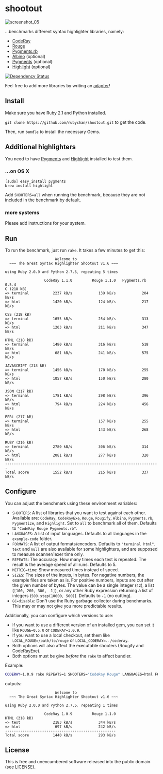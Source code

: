 # shootout

![screenshot_05](https://cloud.githubusercontent.com/assets/1037292/6815049/68c09fda-d285-11e4-8df4-c7ffc2b6fd29.jpg)

…benchmarks different syntax highlighter libraries, namely:

- [CodeRay](https://github.com/rubychan/coderay)
- [Rouge](https://github.com/jayferd/rouge)
- [Pygments.rb](https://github.com/tmm1/pygments.rb)
- [Albino](https://github.com/github/albino) (optional)
- [Pygments](https://bitbucket.org/birkenfeld/pygments-main) (optional)
- [Highlight](http://www.andre-simon.de/doku/highlight/en/highlight.html) (optional)

[![Dependency Status](https://gemnasium.com/rubychan/shootout.svg)](https://gemnasium.com/rubychan/shootout)

Feel free to add more libraries by writing an [adapter](https://github.com/rubychan/shootout/tree/master/adapters)!


## Install

Make sure you have Ruby 2.1 and Python installed.

`git clone https://github.com/rubychan/shootout.git` to get the code.

Then, run `bundle` to install the necessary Gems.


## Additional highlighters

You need to have [Pygments](http://pygments.org/) and [Highlight](http://www.andre-simon.de/doku/highlight/en/highlight.html) installed to test them.

### …on OS X

```
[sudo] easy_install pygments
brew install highlight
```

Add `SHOOTERS=all` when running the benchmark, because they are not included in the benchmark by default.

### more systems

Please add instructions for your system.


## Run

To run the benchmark, just run `rake`. It takes a few minutes to get this:

```
                       Welcome to
  ~~~ The Great Syntax Highlighter Shootout v1.6 ~~~

using Ruby 2.0.0 and Python 2.7.5, repeating 5 times

                  CodeRay 1.1.0         Rouge 1.1.0   Pygments.rb 0.5.4
C (218 kB)
=> terminal           2237 kB/s            139 kB/s            204 kB/s
=> html               1420 kB/s            124 kB/s            217 kB/s

CSS (218 kB)
=> terminal           1655 kB/s            254 kB/s            313 kB/s
=> html               1203 kB/s            211 kB/s            347 kB/s

HTML (218 kB)
=> terminal           1480 kB/s            316 kB/s            518 kB/s
=> html                681 kB/s            241 kB/s            575 kB/s

JAVASCRIPT (218 kB)
=> terminal           1456 kB/s            170 kB/s            255 kB/s
=> html               1057 kB/s            150 kB/s            280 kB/s

JSON (217 kB)
=> terminal           1781 kB/s            298 kB/s            396 kB/s
=> html                794 kB/s            224 kB/s            456 kB/s

PERL (217 kB)
=> terminal                                157 kB/s            255 kB/s
=> html                                    143 kB/s            268 kB/s

RUBY (216 kB)
=> terminal           2780 kB/s            306 kB/s            314 kB/s
=> html               2081 kB/s            277 kB/s            320 kB/s
-----------------------------------------------------------------------
Total score           1552 kB/s            215 kB/s            337 kB/s
```

## Configure

You can adjust the benchmark using these environment variables:

- `SHOOTERS`: A list of libraries that you want to test against each other. Available are: `CodeRay`, `CodeRayExe`, `Rouge`, `Rougify`, `Albino`, `Pygments.rb`, `Pygmentize`, and `Highlight`. Set to `all` to benchmark all of them. Defaults to `"CodeRay Rouge Pygments.rb"`.
- `LANGUAGES`: A list of input languages. Defaults to all languages in the `example-code` folder.
- `FORMATS`: A list of output formats/encoders. Defaults to `"terminal html"`. `text` and `null` are also available for some highlighters, and are supposed to measure scanner/lexer time only.
- `REPEATS`: The accuracy: How many times each test is repeated. The result is the average speed of all runs. Defaults to 5.
- `METRIC=time`: Show measured times instead of speed.
- `SIZES`: The sizes of the inputs, in bytes. For negative numbers, the example files are taken as is. For positive numbers, inputs are cut after the given number of bytes. The value can be a single integer (`42`), a list (`[100, 200, 300, -1]`), or any other Ruby expression returning a list of integers (`500.step(10000, 500)`). Defaults to `-1` (no cutting).
- `GC=disable`: Don't use the Ruby garbage collector during benchmarks. This may or may not give you more predictable results.

Additionally, you can configure which versions to use:

- If you want to use a different version of an installed gem, you can set it like `ROUGE=0.5.0` or `CODERAY=1.0.9`.
- If you want to use a local checkout, set them like `LOCAL_ROUGE=/path/to/rouge` or `LOCAL_CODERAY=../coderay`.
- Both options will also affect the executable shooters (Rougify and CodeRayExe).
- Both options must be give _before_ the `rake` to affect bundler.

Example:

```bash
CODERAY=1.0.9 rake REPEATS=1 SHOOTERS="CodeRay Rouge" LANGUAGES=html FORMATS="text html"
```

outputs:

```
                       Welcome to
  ~~~ The Great Syntax Highlighter Shootout v1.6 ~~~

using Ruby 2.0.0 and Python 2.7.5, repeating 1 times

                  CodeRay 1.0.9         Rouge 1.1.0
HTML (218 kB)
=> text               2183 kB/s            344 kB/s
=> html                697 kB/s            242 kB/s
---------------------------------------------------
Total score           1440 kB/s            293 kB/s
```

## License

This is free and unencumbered software released into the public domain (see LICENSE).
